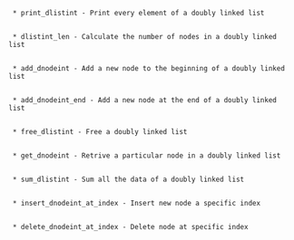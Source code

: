 	 * print_dlistint - Print every element of a doubly linked list


	 * dlistint_len - Calculate the number of nodes in a doubly linked list


	 * add_dnodeint - Add a new node to the beginning of a doubly linked list


	 * add_dnodeint_end - Add a new node at the end of a doubly linked list


	 * free_dlistint - Free a doubly linked list


	 * get_dnodeint - Retrive a particular node in a doubly linked list


	 * sum_dlistint - Sum all the data of a doubly linked list


	 * insert_dnodeint_at_index - Insert new node a specific index


	 * delete_dnodeint_at_index - Delete node at specific index


